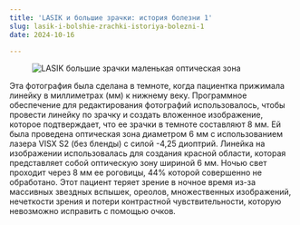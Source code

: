 ```yaml
---
title: 'LASIK и большие зрачки: история болезни 1'
slug: lasik-i-bolshie-zrachki-istoriya-bolezni-1
date: 2024-10-16

---
```

<figure class="wp-block-image aligncenter size-full"><img decoding="async" src="https://korrektsiya-zreniya.net/wp-content/uploads/2024/10/image-300x225.webp" alt="LASIK большие зрачки маленькая оптическая зона" class="wp-image-196" /></figure> 

Эта фотография была сделана в темноте, когда пациентка прижимала линейку в миллиметрах (мм) к нижнему веку. Программное обеспечение для редактирования фотографий использовалось, чтобы провести линейку по зрачку и создать вложенное изображение, которое подтверждает, что ее зрачки в темноте составляют 8 мм. Ей была проведена оптическая зона диаметром 6 мм с использованием лазера VISX S2 (без бленды) с силой -4,25 диоптрий. Линейка на изображении использовалась для создания красной области, которая представляет собой оптическую зону шириной 6 мм. Ночью свет проходит через 8 мм ее роговицы, 44% которой совершенно не обработано. Этот пациент теряет зрение в ночное время из-за массивных звездных вспышек, ореолов, множественных изображений, нечеткости зрения и потери контрастной чувствительности, которую невозможно исправить с помощью очков.

&nbsp;